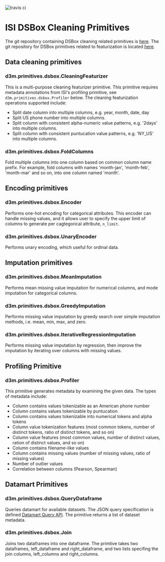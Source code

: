 ![travis ci](https://travis-ci.org/usc-isi-i2/dsbox-cleaning.svg?branch=master)

# ISI DSBox Cleaning Primitives

The git repository containing DSBox cleaning related primitives is [here](https://github.com/usc-isi-i2/dsbox-cleaning). The git repository for DSBox primitives related to featurization is located [here](https://github.com/usc-isi-i2/dsbox-featurizer).

## Data cleaning primitives

### d3m.primitives.dsbox.CleaningFeaturizer

This is a multi-purpose cleaning featurizer primitive. This primitive requires metadata annotations from ISI's profiling primitive, see `d3m.primitives.dsbox.Profiler` below. The cleaning featurization operations supported include:

* Split date column into multiple columns, e.g. year, month, date, day
* Split US phone number into multiple columns.
* Split column with consistent alpha-numeric value patterns, e.g. '2days' into multiple columns.
* Split column with consistent puntucation value patterns, e.g. 'NY_US' into multiple columns.

### d3m.primitives.dsbox.FoldColumns

Fold multiple columns into one column based on common column name prefix. For example, fold columns with names 'month-jan', 'month-feb', 'month-mar' and so on, into one column named 'month'.

## Encoding primitives

### d3m.primitives.dsbox.Encoder

Performs one-hot encoding for categorical attributes. This encoder can handle missing values, and it allows user to specify the upper limit of columns to generate per cagtegorical attribute, `n_limit`.

### d3m.primitives.dsbox.UnaryEncoder

Performs unary encoding, which useful for ordinal data.

## Imputation primitives

### d3m.primitives.dsbox.MeanImputation

Performs mean missing value imputation for numerical columns, and mode imputation for categorical columns.

### d3m.primitives.dsbox.GreedyImputation

Performs missing value imputation by greedy search over simple imputation methods, i.e. mean, min, max, and zero.

### d3m.primitives.dsbox.IterativeRegressionImputation

Performs missing value imputation by regression, then improve the imputation by iterating over columns with missing values.

## Profiling Primitive

### d3m.primitives.dsbox.Profiler

This primitive generates metadata by examining the given data. The types of metadata include:

* Column contains values tokenizable as an American phone number
* Column contains values tokenizable by puntucation
* Column contains values tokenizable into numerical tokens and alpha tokens
* Column value tokenization features (most common tokens, number of distinct tokens, ratio of distinct tokens, and so on)
* Column value features (most common values, number of distinct values, ration of distinct values, and so on)
* Column contains filename-like values
* Column contains missing values (number of missing values, ratio of missing values)
* Number of outlier values
* Correlation between columns (Pearson, Spearman)

## Datamart Primitives

### d3m.primitives.dsbox.QueryDataframe

Queries datamart for available datasets. The JSON query specification is defined [Datamart Query API](https://datadrivendiscovery.org/wiki/display/work/Datamart+Query+API "Datamart Query API "). The primitive returns a list of dataset metadata.

### d3m.primitives.dsbox.Join

Joins two dataframes into one dataframe. The primtive takes two dataframes, left\_dataframe and right\_dataframe, and two lists specifing the join columns, left\_columns and right\_columns.
